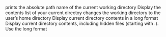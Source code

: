  prints the absolute path name of the current working directory
Display the contents list of your current directoy
changes the working directory to the user’s home directory
Display current directory contents in a long format
Display current directory contents, including hidden files (starting with .). Use the long format
